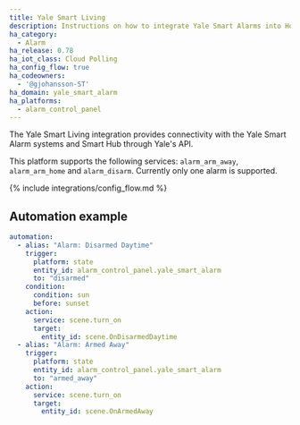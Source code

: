 ```yaml
---
title: Yale Smart Living
description: Instructions on how to integrate Yale Smart Alarms into Home Assistant.
ha_category:
  - Alarm
ha_release: 0.78
ha_iot_class: Cloud Polling
ha_config_flow: true
ha_codeowners:
  - '@gjohansson-ST'
ha_domain: yale_smart_alarm
ha_platforms:
  - alarm_control_panel
---
```


The Yale Smart Living integration provides connectivity with the Yale Smart Alarm systems and Smart Hub through Yale's API.

This platform supports the following services: `alarm_arm_away`, `alarm_arm_home` and `alarm_disarm`.
Currently only one alarm is supported.

{% include integrations/config_flow.md %}

## Automation example

```yaml
automation:
  - alias: "Alarm: Disarmed Daytime"
    trigger:
      platform: state
      entity_id: alarm_control_panel.yale_smart_alarm
      to: "disarmed"
    condition:
      condition: sun
      before: sunset
    action:
      service: scene.turn_on
      target:
        entity_id: scene.OnDisarmedDaytime
  - alias: "Alarm: Armed Away"
    trigger:
      platform: state
      entity_id: alarm_control_panel.yale_smart_alarm
      to: "armed_away"
    action:
      service: scene.turn_on
      target:
        entity_id: scene.OnArmedAway
```
